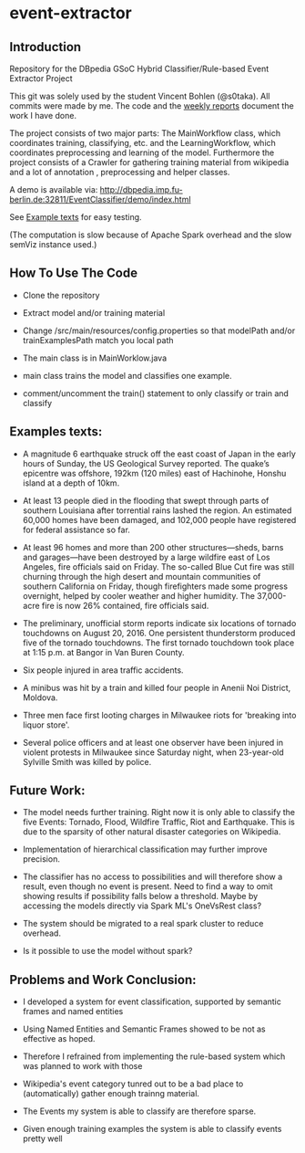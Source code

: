 # event-extractor

## Introduction

Repository for the DBpedia GSoC Hybrid Classifier/Rule-based Event Extractor Project

This git was solely used by the student Vincent Bohlen (@s0taka). All commits were made by me. The code and the [weekly reports](https://github.com/dbpedia/event-extractor/wiki/Weekly-Reports) document the work I have done.

The project consists of two major parts: The MainWorkflow class, which coordinates training, classifying, etc. and the LearningWorkflow, which coordinates preprocessing and learning of the model.
Furthermore the project consists of a Crawler for gathering training material from wikipedia and a lot of annotation
, preprocessing and helper classes.

A demo is available via: http://dbpedia.imp.fu-berlin.de:32811/EventClassifier/demo/index.html

See [Example texts](#example) for easy testing.

(The computation is slow because of Apache Spark overhead and the slow semViz instance used.)

## How To Use The Code

* Clone the repository

* Extract model and/or training material

* Change /src/main/resources/config.properties so that modelPath and/or trainExamplesPath match you local path

* The main class is in MainWorklow.java

* main class trains the model and classifies one example.

* comment/uncomment the train() statement to only classify or train and classify

## Examples texts:<a name="example"></a>

* A magnitude 6 earthquake struck off the east coast of Japan in the early hours of Sunday, the US Geological Survey reported. The quake’s epicentre was offshore, 192km (120 miles) east of Hachinohe, Honshu island at a depth of 10km.

* At least 13 people died in the flooding that swept through parts of southern Louisiana after torrential rains lashed the region. An estimated 60,000 homes have been damaged, and 102,000 people have registered for federal assistance so far.

* At least 96 homes and more than 200 other structures—sheds, barns and garages—have been destroyed by a large wildfire east of Los Angeles, fire officials said on Friday. The so-called Blue Cut fire was still churning through the high desert and mountain communities of southern California on Friday, though firefighters made some progress overnight, helped by cooler weather and higher humidity. The 37,000-acre fire is now 26% contained, fire officials said.

* The preliminary, unofficial storm reports indicate six locations of tornado touchdowns on August 20, 2016.
One persistent thunderstorm produced five of the tornado touchdowns. The first tornado touchdown took place at 1:15 p.m. at Bangor in Van Buren County.

* Six people injured in area traffic accidents.

* A minibus was hit by a train and killed four people in Anenii Noi District, Moldova.

* Three men face first looting charges in Milwaukee riots for 'breaking into liquor store'.

* Several police officers and at least one observer have been injured in violent protests in Milwaukee since Saturday night, when 23-year-old Sylville Smith was killed by police.

## Future Work: 

* The model needs further training. Right now it is only able to classify the five Events: Tornado, Flood, Wildfire Traffic, Riot and Earthquake. This is due to the sparsity of other natural disaster categories on Wikipedia. 

* Implementation of hierarchical classification may further improve precision.

* The classifier has no access to possibilities and will therefore show a result, even though no event is present. Need to find a way to omit showing results if possibility falls below a threshold. Maybe by accessing the models directly via Spark ML's OneVsRest class?

* The system should be migrated to a real spark cluster to reduce overhead.

* Is it possible to use the model without spark?

## Problems and Work Conclusion:
* I developed a system for event classification, supported by semantic frames and named entities

* Using Named Entities and Semantic Frames showed to be not as effective as hoped.

* Therefore I refrained from implementing the rule-based system which was planned to work with those

* Wikipedia's event category tunred out to be a bad place to (automatically) gather enough trainng material.

* The Events my system is able to classify are therefore sparse. 

* Given enough training examples the system is able to classify events pretty well
